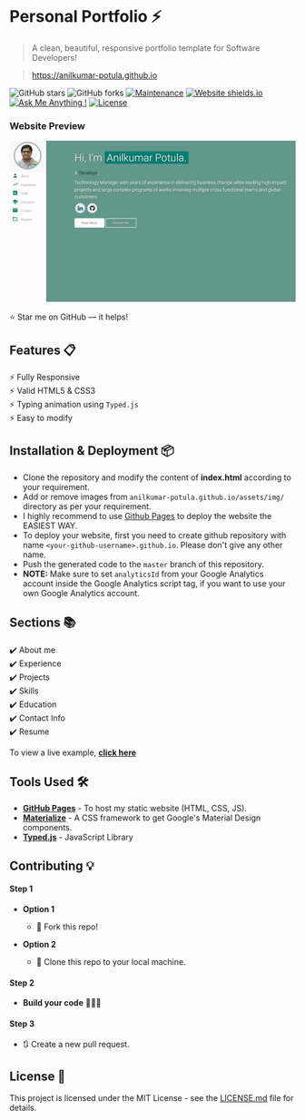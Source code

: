 # Personal Portfolio ⚡️ 
> A clean, beautiful, responsive portfolio template for Software Developers!

> https://anilkumar-potula.github.io

![GitHub stars](https://img.shields.io/github/stars/anilkumar-potula/anilkumar-potula.github.io) 
![GitHub forks](https://img.shields.io/github/forks/anilkumar-potula/anilkumar-potula.github.io)
[![Maintenance](https://img.shields.io/badge/maintained-yes-green.svg)](https://github.com/anilkumar-potula/anilkumar-potula.github.io/commits/master)
[![Website shields.io](https://img.shields.io/badge/website-up-yellow)](http://anilkumar-potula.github.io/)
[![Ask Me Anything !](https://img.shields.io/badge/ask%20me-linkedin-1abc9c.svg)](https://www.linkedin.com/in/anilkumar-potula/)
[![License](http://img.shields.io/:license-mit-blue.svg?style=flat-square)](http://badges.mit-license.org)

### Website Preview
<p align="center"> 
  <kbd>
    <a href="https://anilkumar-potula.github.io" target="_blank"><img src="examples/preview.gif">
  </a>
  </kbd>
</p>

:star: Star me on GitHub — it helps!

## Features 📋
⚡️ Fully Responsive\
⚡️ Valid HTML5 & CSS3\
⚡️ Typing animation using `Typed.js`\
⚡️ Easy to modify

## Installation & Deployment 📦
- Clone the repository and modify the content of <b>index.html</b> according to your requirement.
- Add or remove images from `anilkumar-potula.github.io/assets/img/` directory as per your requirement.
- I highly recommend to use [Github Pages](https://create-react-app.dev/docs/deployment/#github-pages) to deploy the website the EASIEST WAY.
- To deploy your website, first you need to create github repository with name `<your-github-username>.github.io`. Please don't give any other name.
- Push the generated code to the `master` branch of this repository.
- <b>NOTE:</b> Make sure to set `analyticsId` from your Google Analytics account inside the Google Analytics script tag, if you want to use your own Google Analytics account.

## Sections 📚
✔️ About me\
✔️ Experience\
✔️ Projects \
✔️ Skills \
✔️ Education\
✔️ Contact Info\
✔️ Resume

To view a live example, **[click here](https://anilkumar-potula.github.io/)**

## Tools Used 🛠️
* [<b>GitHub Pages</b>](https://create-react-app.dev/docs/deployment/#github-pages) - To host my static website (HTML, CSS, JS).
* [<b>Materialize</b>](https://materializecss.com/) - A CSS framework to get Google's Material Design components.
* [<b>Typed.js</b>](https://mattboldt.com/demos/typed-js/) - JavaScript Library

## Contributing 💡
#### Step 1

- **Option 1**
    - 🍴 Fork this repo!

- **Option 2**
    - 👯 Clone this repo to your local machine.


#### Step 2

- **Build your code** 🔨🔨🔨

#### Step 3

- 🔃 Create a new pull request.

## License 📄
This project is licensed under the MIT License - see the [LICENSE.md](./LICENSE) file for details.
